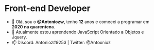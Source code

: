 # Front-end Developer 

- 👋 Olá, sou o **@Antoniozw**, tenho **12** anos e comecei a programar em **2020 na quarentena**.
- 🌱 Atualmente estou aprendendo JavaScript Orientado a Objetos e Jquery.
- 📫 Discord: Antonioz#9253 | Twitter: @Antoonioz

<!---
Antoniozw/Antoniozw is a ✨ special ✨ repository because its `README.md` (this file) appears on your GitHub profile.
You can click the Preview link to take a look at your changes.
--->
 
